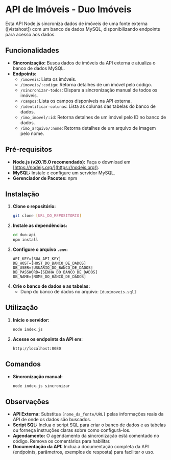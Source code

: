 # API de Imóveis - Duo Imóveis

Esta API Node.js sincroniza dados de imóveis de uma fonte externa ([vistahost]) com um banco de dados MySQL, disponibilizando endpoints para acesso aos dados.

## Funcionalidades

- **Sincronização:** Busca dados de imóveis da API externa e atualiza o banco de dados MySQL.
- **Endpoints:** 
    - `/imoveis`: Lista os imóveis.
    - `/imoveis/:codigo`: Retorna detalhes de um imóvel pelo código.
    - `/sincronizar-todos`: Dispara a sincronização manual de todos os imóveis.
    - `/campos`: Lista os campos disponíveis na API externa.
    - `/identificar-colunas`: Lista as colunas das tabelas do banco de dados.
    - `/imo_imovel/:id`: Retorna detalhes de um imóvel pelo ID no banco de dados.
    - `/imo_arquivo/:nome`: Retorna detalhes de um arquivo de imagem pelo nome.

## Pré-requisitos

- **Node.js (v20.15.0 recomendado):** Faça o download em [https://nodejs.org/](https://nodejs.org/).
- **MySQL:** Instale e configure um servidor MySQL.
- **Gerenciador de Pacotes:** npm

## Instalação

1. **Clone o repositório:**
   ```bash
   git clone [URL_DO_REPOSITORIO]
   ```
2. **Instale as dependências:**
   ```bash
   cd duo-api
   npm install
   ```
3. **Configure o arquivo `.env`:**
   ```
   API_KEY=[SUA_API_KEY]
   DB_HOST=[HOST_DO_BANCO_DE_DADOS]
   DB_USER=[USUARIO_DO_BANCO_DE_DADOS]
   DB_PASSWORD=[SENHA_DO_BANCO_DE_DADOS]
   DB_NAME=[NOME_DO_BANCO_DE_DADOS]
   ```
4. **Crie o banco de dados e as tabelas:**
    - Dunp do banco de dados no arquivo: `[duoimoveis.sql]`

## Utilização

1. **Inicie o servidor:**
   ```bash
   node index.js
   ```
2. **Acesse os endpoints da API em:**
   ```
   http://localhost:8080
   ```

## Comandos

- **Sincronização manual:**
   ```bash
   node index.js sincronizar
   ```

## Observações

- **API Externa:** Substitua `[nome_da_fonte/URL]` pelas informações reais da API de onde os dados são buscados.
- **Script SQL:**  Inclua o script SQL para criar o banco de dados e as tabelas ou forneça instruções claras sobre como configurá-los.
- **Agendamento:** O agendamento da sincronização está comentado no código. Remova os comentários para habilitar. 
- **Documentação da API:** Inclua a documentação completa da API (endpoints, parâmetros, exemplos de resposta) para facilitar o uso.
